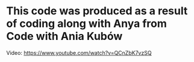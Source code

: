 # This code was produced as a result of coding along with Anya from Code with Ania Kubów
Video: https://www.youtube.com/watch?v=QCnZbK7vzSQ